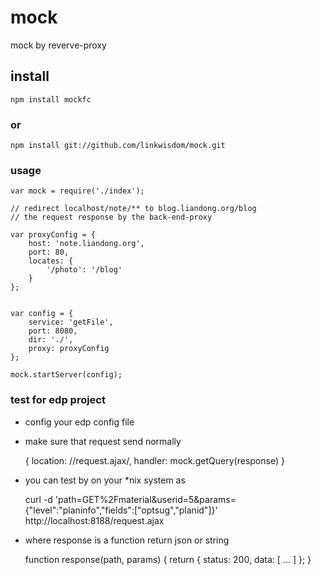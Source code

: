 mock
====

mock by reverve-proxy

## install
    
    npm install mockfc

### or
    
    npm install git://github.com/linkwisdom/mock.git



### usage

    var mock = require('./index');

    // redirect localhost/note/** to blog.liandong.org/blog
    // the request response by the back-end-proxy

    var proxyConfig = {
        host: 'note.liandong.org',
        port: 80,
        locates: {
            '/photo': '/blog'
        }
    };


    var config = {
        service: 'getFile',
        port: 8080,
        dir: './',
        proxy: proxyConfig
    };

    mock.startServer(config);

### test for edp project
- config your edp config file
- make sure that request send normally


    {
        location: /\/request\.ajax/,
        handler: mock.getQuery(response)
    }


- you can test by on your *nix system as

    curl -d 'path=GET%2Fmaterial&userid=5&params={"level":"planinfo","fields":["optsug","planid"]}' http://localhost:8188/request.ajax


- where response is a function return json or string

    function response(path, params) {
        return {
            status: 200,
            data: [ ... ]
        };
    }



